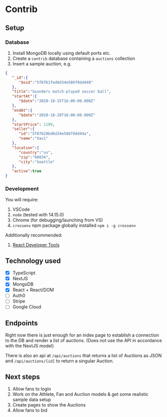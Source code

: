 # Contrib

## Setup

### Database

1. Install MongoDB locally using default ports etc.
2. Create a `contrib` database containing a `auctions` collection
3. Insert a sample auction, e.g.

```json
{
   "_id":{
      "$oid":"5f8761fed6d34e586f0dd448"
   },
   "title":"Sounders match-played soccer ball",
   "startAt":{
      "$date":"2020-10-15T16:00:00.000Z"
   },
   "endAt":{
      "$date":"2020-10-20T16:00:00.000Z"
   },
   "startPrice": 1199,
   "seller":{
      "id":"5f87628bd6d34e586f0dd44a",
      "name":"Xavi"
   },
   "location":{
      "country":"us",
      "zip":"98034",
      "city":"Seattle"
   },
   "active":true
}
```

### Development

You will require:

1. VSCode
2. `node` (tested with 14.15.0)
3. Chrome (for debugging/launching from VS)
4. `crossenv` npm package globally installed `npm i -g crossenv`

Additionally recommended:

1. [React Developer Tools](https://chrome.google.com/webstore/detail/react-developer-tools/fmkadmapgofadopljbjfkapdkoienihi/related)

## Technology used

- [x] TypeScript
- [x] NextJS
- [x] MongoDB
- [x] React + React/DOM
- [ ] Auth0
- [ ] Stripe
- [ ] Google Cloud

## Endpoints

Right now there is just enough for an index page to establish a connection to the DB and render a list of auctions. (Does not use the API in accordance with the NextJS model)

There is also an api at `/api/auctions` that returns a list of Auctions as JSON and `/api/auctions/[id]` to return a singular Auction. 

## Next steps

1. Allow fans to login
3. Work on the Athlete, Fan and Auction models & get some realistic sample data setup
4. Create pages to show the Auctions
6. Allow fans to bid
